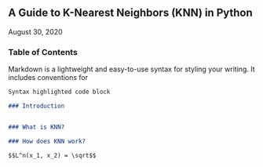 ## A Guide to K-Nearest Neighbors (KNN) in Python
August 30, 2020

### Table of Contents

Markdown is a lightweight and easy-to-use syntax for styling your writing. It includes conventions for

```markdown
Syntax highlighted code block

### Introduction


### What is KNN?

### How does KNN work?

$$L^n(x_1, x_2) = \sqrt$$
